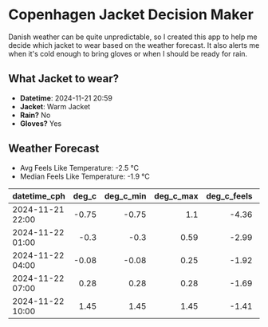 
# Copenhagen Jacket Decision Maker

Danish weather can be quite unpredictable, so I created this app to help me decide which jacket to wear based on the weather forecast. 
It also alerts me when it's cold enough to bring gloves or when I should be ready for rain.

## What Jacket to wear?

- **Datetime**: 2024-11-21 20:59
- **Jacket**: Warm Jacket
- **Rain?** No
- **Gloves?** Yes

## Weather Forecast
- Avg Feels Like Temperature: -2.5 °C
- Median Feels Like Temperature: -1.9 °C

| datetime_cph     |   deg_c |   deg_c_min |   deg_c_max |   deg_c_feels | weather   | wind   | rain   |
|:-----------------|--------:|------------:|------------:|--------------:|:----------|:-------|:-------|
| 2024-11-21 22:00 |   -0.75 |       -0.75 |        1.1  |         -4.36 | Clouds    | Low    | None   |
| 2024-11-22 01:00 |   -0.3  |       -0.3  |        0.59 |         -2.99 | Clouds    | Low    | None   |
| 2024-11-22 04:00 |   -0.08 |       -0.08 |        0.25 |         -1.92 | Clouds    | Low    | None   |
| 2024-11-22 07:00 |    0.28 |        0.28 |        0.28 |         -1.69 | Clouds    | Low    | None   |
| 2024-11-22 10:00 |    1.45 |        1.45 |        1.45 |         -1.41 | Clouds    | Low    | None   |
        